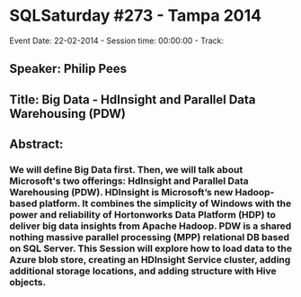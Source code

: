 # SQLSaturday #273 - Tampa 2014
Event Date: 22-02-2014 - Session time: 00:00:00 - Track: 
## Speaker: Philip Pees
## Title: Big Data - HdInsight and Parallel Data Warehousing (PDW) 
## Abstract:
### We will define Big Data first. Then, we will talk about Microsoft's two offerings:  HdInsight and Parallel Data Warehousing (PDW).  HDInsight is Microsoft’s new Hadoop-based platform. It combines the simplicity of Windows with the power and reliability of Hortonworks Data Platform (HDP) to deliver big data insights from Apache Hadoop. PDW is a shared nothing massive parallel processing (MPP) relational DB based on SQL Server. This Session will explore how to load data to the Azure blob store, creating an HDInsight Service cluster, adding additional storage locations, and adding structure with Hive objects.
